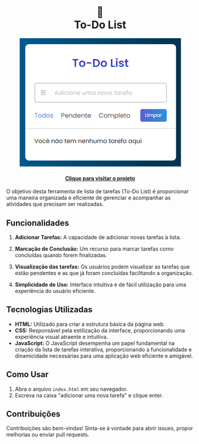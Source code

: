 <h1 align="center">
  🎯<br>To-Do List
</h1>

<p align="center">
  <img src="ToDoList.PNG" alt="Todolist">
</p>

<h4 align="center"><a href="https://helbamonteiro.github.io/To-Do-List">Clique para visitar o projeto</a></h4>

O objetivo desta ferramenta de lista de tarefas (To-Do List) é proporcionar uma maneira organizada e eficiente de gerenciar e acompanhar as atividades que precisam ser realizadas.

## Funcionalidades

1. **Adicionar Tarefas:** A capacidade de adicionar novas tarefas à lista.

2. **Marcação de Conclusão:** Um recurso para marcar tarefas como concluídas quando forem finalizadas.

3. **Visualização das tarefas:** Os usuários podem visualizar as tarefas que estão pendentes e as que já foram concluídas facilitando a organização.

4. **Simplicidade de Uso:**  Interface intuitiva e de fácil utilização para uma experiência do usuário eficiente.

## Tecnologias Utilizadas

- **HTML:** Utilizado para criar a estrutura básica da página web.
- **CSS:** Responsável pela estilização da interface, proporcionando uma experiência visual atraente e intuitiva.
- **JavaScript:** O JavaScript desempenha um papel fundamental na criação da lista de tarefas interativa, proporcionando a funcionalidade e dinamicidade necessárias para uma aplicação web eficiente e amigável.

## Como Usar

1. Abra o arquivo `index.html` em seu navegador.
2. Escreva na caixa "adicionar uma nova tarefa" e clique enter.

## Contribuições

Contribuições são bem-vindas! Sinta-se à vontade para abrir issues, propor melhorias ou enviar pull requests.

